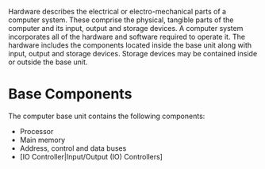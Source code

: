 Hardware describes the electrical or electro-mechanical parts of a computer system. These comprise the physical, tangible parts of the computer and its input, output and storage devices. A computer system incorporates all of the hardware and software required to operate it. The hardware includes the components located inside the base unit along with input, output and storage devices. Storage devices may be contained inside or outside the base unit.

# Base Components
The computer base unit contains the following components:
- Processor
- Main memory
- Address, control and data buses
- [IO Controller|Input/Output (IO) Controllers]